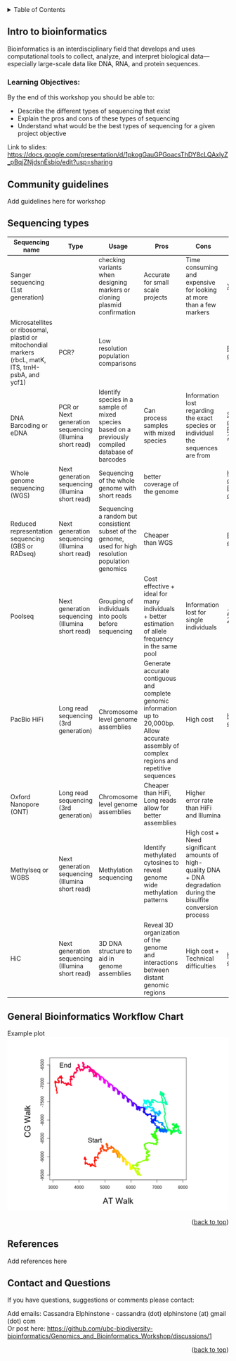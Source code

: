 
<!-- TABLE OF CONTENTS -->
<details>
  <summary>Table of Contents</summary>
  <ol>
    <li>
      <a href="#intro-to-bioinformatics">Intro to bioinformatics</a>
      <ul>
        <li><a href="#community-guidelines">Community guidelines</a></li>
        <li><a href="#sequencing-types">Sequencing types</a></li>
        <li><a href="#General-bioinformatics-workflow-chart">General Bioinformatics Workflow Chart</a></li>
      </ul>
    </li>
    <li><a href="#references">References</a></li>
    <li><a href="#contact-and-questions">Contact and Questions</a></li>
  </ol>
</details>

<!-- Intro to bioinformatics -->
## Intro to bioinformatics

Bioinformatics is an interdisciplinary field that develops and uses computational tools to collect, analyze, and interpret biological data—especially large-scale data like DNA, RNA, and protein sequences.


### Learning Objectives:
By the end of this workshop you should be able to:
- Describe the different types of sequencing that exist 
- Explain the pros and cons of these types of sequencing 
- Understand what would be the best types of sequencing for a given project objective 

Link to slides: https://docs.google.com/presentation/d/1pkogGauGPGoacsThDY8cLQAxlyZ_pBqjZNjdsnEsbio/edit?usp=sharing 

<!-- Community guidelines -->
## Community guidelines
Add guidelines here for workshop


<!-- Sequencing types -->
## Sequencing types

|Sequencing name | Type | Usage | Pros | Cons | Reference| 
|----------------|------|-------|------|------|---------------------|
| Sanger sequencing (1st generation)|  | checking variants when designing markers or cloning plasmid confirmation  | Accurate for small scale projects | Time consuming and expensive for looking at more than a few markers | [XX *et al.* XX](URL)| 
| Microsatellites or ribosomal, plastid or mitochondial markers (rbcL, matK, ITS, trnH-psbA, and ycf1) | PCR?  | Low resolution population comparisons | | | [Eidesen *et al.* 2007](https://onlinelibrary.wiley.com/doi/abs/10.1111/j.1365-294X.2007.03425.x)| 
| DNA Barcoding or eDNA | PCR or  Next generation sequencing (Illumina short read) | Identify species in a sample of mixed species based on a previously compiled database of barcodes| Can process samples with mixed species | Information lost regarding the exact species or individual the sequences are from | [Saarela *et al.* 2013](https://pmc.ncbi.nlm.nih.gov/articles/PMC3865322/) & [Parisy *et al.* 2023](https://mbmg.pensoft.net/article/99979/) | 
| Whole genome sequencing (WGS) | Next generation sequencing (Illumina short read) | Sequencing of the whole genome with short reads | better coverage of the genome | | [Hübner *et al.* 2018]( https://www.nature.com/articles/s41477-018-0329-0) & [Bemmels *et al.* 2025](https://www.cell.com/current-biology/abstract/S0960-9822(24)01693-2) |
| Reduced representation sequencing (GBS or RADseq) | Next generation sequencing (Illumina short read) | Sequencing a random but consistient subset of the genome, used for high resolution population genomics | Cheaper than WGS| | [Elphinstone *et al.* 2024](https://onlinelibrary.wiley.com/doi/full/10.1111/jbi.14961) |
| Poolseq | Next generation sequencing (Illumina short read) | Grouping of individuals into pools before sequencing | Cost effective + ideal for many individuals + better estimation of allele frequency in the same pool | Information lost for single individuals | [Zhang *et al.* 2022](https://www.sciencedirect.com/science/article/abs/pii/S0044848622000370) |
| PacBio HiFi| Long read sequencing (3rd generation) | Chromosome level genome assemblies  | Generate accurate contiguous and complete genomic information up to 20,000bp. Allow accurate assembly of complex regions and repetitive sequences | High cost | [Hirabayashi *et al.* 2025](https://www.mdpi.com/2223-7747/14/1/124) |
| Oxford Nanopore (ONT)| Long read sequencing (3rd generation)  | Chromosome level genome assemblies | Cheaper than HiFi, Long reads allow for better assemblies | Higher error rate than HiFi and Illumina | | 
| Methylseq or WGBS | Next generation sequencing (Illumina short read) | Methylation sequencing | Identify methylated cytosines to reveal genome wide methylation patterns | High cost + Need significant amounts of high-quality DNA + DNA degradation during the bisulfite conversion process | |
| HiC | Next generation sequencing (Illumina short read) | 3D DNA structure to aid in genome assemblies | Reveal 3D organization of the genome and interactions between distant genomic regions | High cost + Technical difficulties | [Hirabayashi *et al.* 2025](https://www.mdpi.com/2223-7747/14/1/124) | 

<!-- General Bioinformatics Workflow Chart -->
## General Bioinformatics Workflow Chart

Example plot
![Plotting a specific DNAwalk][product-DNAwalk]

<p align="right">(<a href="#getting-started">back to top</a>)</p>

<!-- References -->
## References
Add references here

<!-- CONTACT AND QUESTIONS-->
## Contact and Questions

If you have questions, suggestions or comments please contact:

Add emails:
Cassandra Elphinstone - cassandra (dot) elphinstone (at) gmail (dot) com \
Or post here: https://github.com/ubc-biodiversity-bioinformatics/Genomics_and_Bioinformatics_Workshop/discussions/1

<p align="right">(<a href="#getting-started">back to top</a>)</p>

<!-- MARKDOWN LINKS & IMAGES -->
<!-- https://www.markdownguide.org/basic-syntax/#reference-style-links -->
[product-DNAwalk]: images/DNAwalk.png

